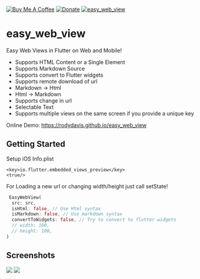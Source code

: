 [![Buy Me A Coffee](https://img.shields.io/badge/Donate-Buy%20Me%20A%20Coffee-yellow.svg)](https://www.buymeacoffee.com/rodydavis)
[![Donate](https://img.shields.io/badge/Donate-PayPal-green.svg)](https://www.paypal.com/cgi-bin/webscr?cmd=_s-xclick&hosted_button_id=WSH3GVC49GNNJ)
[![easy_web_view](https://img.shields.io/pub/v/easy_web_view.svg)](https://pub.dev/packages/easy_web_view)

# easy_web_view

Easy Web Views in Flutter on Web and Mobile!

- Supports HTML Content or a Single Element
- Supports Markdown Source
- Supports convert to Flutter widgets
- Supports remote download of url
- Markdown -> Html
- Html -> Markdown
- Supports change in url
- Selectable Text
- Supports multiple views on the same screen if you provide a unique key

Online Demo: https://rodydavis.github.io/easy_web_view

## Getting Started

Setup iOS Info.plist

```
<key>io.flutter.embedded_views_preview</key>
<true/>
```

For Loading a new url or changing width/height just call setState!

```dart
 EasyWebView(
  src: src,
  isHtml: false, // Use Html syntax
  isMarkdown: false, // Use markdown syntax
  convertToWidgets: false, // Try to convert to flutter widgets
  // width: 100,
  // height: 100,
)
```

## Screenshots

![](https://github.com/rodydavis/easy_web_view/blob/master/doc/screenshots/mobile.png?raw=true)
![](https://github.com/rodydavis/easy_web_view/blob/master/doc/screenshots/web.png?raw=true)
